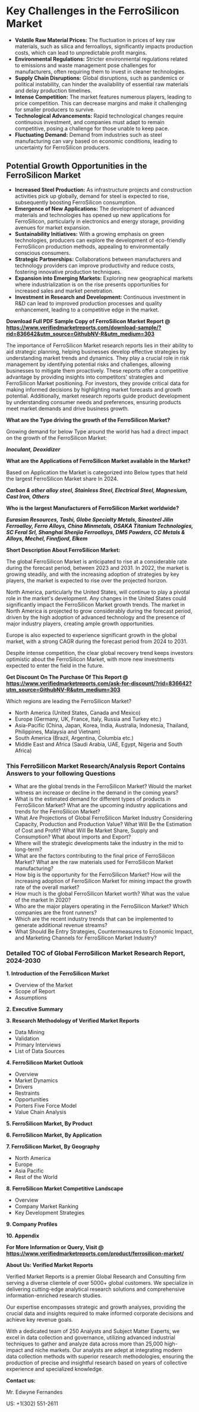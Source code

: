 <p class=""><h1>Key Challenges in the FerroSilicon Market</h1><ul>    <li><strong>Volatile Raw Material Prices:</strong> The fluctuation in prices of key raw materials, such as silica and ferroalloys, significantly impacts production costs, which can lead to unpredictable profit margins.</li>    <li><strong>Environmental Regulations:</strong> Stricter environmental regulations related to emissions and waste management pose challenges for manufacturers, often requiring them to invest in cleaner technologies.</li>    <li><strong>Supply Chain Disruptions:</strong> Global disruptions, such as pandemics or political instability, can hinder the availability of essential raw materials and delay production timelines.</li>    <li><strong>Intense Competition:</strong> The market features numerous players, leading to price competition. This can decrease margins and make it challenging for smaller producers to survive.</li>    <li><strong>Technological Advancements:</strong> Rapid technological changes require continuous investment, and companies must adapt to remain competitive, posing a challenge for those unable to keep pace.</li>    <li><strong>Fluctuating Demand:</strong> Demand from industries such as steel manufacturing can vary based on economic conditions, leading to uncertainty for FerroSilicon producers.</li></ul><h2>Potential Growth Opportunities in the FerroSilicon Market</h1><ul>    <li><strong>Increased Steel Production:</strong> As infrastructure projects and construction activities pick up globally, demand for steel is expected to rise, subsequently boosting FerroSilicon consumption.</li>    <li><strong>Emergence of New Applications:</strong> The development of advanced materials and technologies has opened up new applications for FerroSilicon, particularly in electronics and energy storage, providing avenues for market expansion.</li>    <li><strong>Sustainability Initiatives:</strong> With a growing emphasis on green technologies, producers can explore the development of eco-friendly FerroSilicon production methods, appealing to environmentally conscious consumers.</li>    <li><strong>Strategic Partnerships:</strong> Collaborations between manufacturers and technology providers can improve productivity and reduce costs, fostering innovative production techniques.</li>    <li><strong>Expansion into Emerging Markets:</strong> Exploring new geographical markets where industrialization is on the rise presents opportunities for increased sales and market penetration.</li>    <li><strong>Investment in Research and Development:</strong> Continuous investment in R&D can lead to improved production processes and quality enhancement, leading to a competitive edge in the market.</li></ul></p><p class=""><strong>Download Full PDF Sample Copy of FerroSilicon Market Report @ <a href="https://www.verifiedmarketreports.com/download-sample/?rid=836642&utm_source=GithubNV-R&utm_medium=303" target="_blank">https://www.verifiedmarketreports.com/download-sample/?rid=836642&utm_source=GithubNV-R&utm_medium=303</a></strong></p><p>The importance of&nbsp;FerroSilicon Market research reports lies in their ability to aid strategic planning, helping businesses develop effective strategies by understanding market trends and dynamics. They play a crucial role in risk management by identifying potential risks and challenges, allowing businesses to mitigate them proactively. These reports offer a competitive advantage by providing insights into competitors' strategies and FerroSilicon Market positioning. For investors, they provide critical data for making informed decisions by highlighting market forecasts and growth potential. Additionally, market research reports guide product development by understanding consumer needs and preferences, ensuring products meet market demands and drive business growth.</p><p><strong>What are the&nbsp;Type driving the growth of the FerroSilicon Market?</strong></p><p id="" class="">Growing demand for below Type around the world has had a direct impact on the growth of the FerroSilicon Market:</p><p class=""><em><strong>Inoculant, Deoxidizer</strong></em></p><p class=""><strong>What are the&nbsp;Applications&nbsp;of FerroSilicon Market available in the Market?</strong></p><p id="" class="">Based on Application the Market is categorized into Below types that held the largest FerroSilicon Market share In 2024.</p><p class=""><em><strong>Carbon & other alloy steel, Stainless Steel, Electrical Steel, Magnesium, Cast Iron, Others</strong></em></p><p class=""><strong>Who is the largest Manufacturers of FerroSilicon Market worldwide?</strong></p><p><em><strong>Eurasian Resources, Tashi, Globe Specialty Metals, Sinosteel Jilin Ferroalloy, Ferro Alloys, China Minmetals, OSAKA Titanium Technologies, SC Feral Srl, Shanghai Shenjia Ferroalloys, DMS Powders, CC Metals & Alloys, Mechel, Finnfjord, Elkem</strong></em></p><p id="" class=""><strong>Short Description About FerroSilicon Market:</strong></p><p>The global FerroSilicon Market is anticipated to rise at a considerable rate during the forecast period, between 2023 and 2031. In 2022, the market is growing steadily, and with the increasing adoption of strategies by key players, the market is expected to rise over the projected horizon.</p><p>North America, particularly the United States, will continue to play a pivotal role in the market's development. Any changes in the United States could significantly impact the FerroSilicon Market growth trends. The market in North America is projected to grow considerably during the forecast period, driven by the high adoption of advanced technology and the presence of major industry players, creating ample growth opportunities.</p><p>Europe is also expected to experience significant growth in the global market, with a strong CAGR during the forecast period from 2024 to 2031.</p><p>Despite intense competition, the clear global recovery trend keeps investors optimistic about the FerroSilicon Market, with more new investments expected to enter the field in the future.</p><p id="" class=""><strong>Get Discount On The Purchase Of This Report @ <a href="https://www.verifiedmarketreports.com/ask-for-discount/?rid=836642?utm_source=GithubNV-R&utm_medium=303" target="_blank">https://www.verifiedmarketreports.com/ask-for-discount/?rid=836642?utm_source=GithubNV-R&utm_medium=303</a></strong></p><p class="">Which regions are leading the FerroSilicon Market?</p><ul><li>North America (United States, Canada and Mexico)</li><li>Europe (Germany, UK, France, Italy, Russia and Turkey etc.)</li><li>Asia-Pacific (China, Japan, Korea, India, Australia, Indonesia, Thailand, Philippines, Malaysia and Vietnam)</li><li>South America (Brazil, Argentina, Columbia etc.)</li><li>Middle East and Africa (Saudi Arabia, UAE, Egypt, Nigeria and South Africa)</li></ul><h3 id="" class="">This FerroSilicon Market Research/Analysis Report Contains Answers to your following Questions</h3><ul><li>What are the global trends in the FerroSilicon Market? Would the market witness an increase or decline in the demand in the coming years?</li><li>What is the estimated demand for different types of products in FerroSilicon Market? What are the upcoming industry applications and trends for the FerroSilicon Market?</li><li>What Are Projections of Global FerroSilicon Market Industry Considering Capacity, Production and Production Value? What Will Be the Estimation of Cost and Profit? What Will Be Market Share, Supply and Consumption? What about imports and Export?</li><li>Where will the strategic developments take the industry in the mid to long-term?</li><li>What are the factors contributing to the final price of FerroSilicon Market? What are the raw materials used for FerroSilicon Market manufacturing?</li><li>How big is the opportunity for the FerroSilicon Market? How will the increasing adoption of FerroSilicon Market for mining impact the growth rate of the overall market?</li><li>How much is the global FerroSilicon Market worth? What was the value of the market In 2020?</li><li>Who are the major players operating in the FerroSilicon Market? Which companies are the front runners?</li><li>Which are the recent industry trends that can be implemented to generate additional revenue streams?</li><li>What Should Be Entry Strategies, Countermeasures to Economic Impact, and Marketing Channels for FerroSilicon Market Industry?</li></ul><h3 id="" class="">Detailed TOC of Global FerroSilicon Market Research Report, 2024-2030</h3><p id="" class=""><strong>1. Introduction of the FerroSilicon Market</strong></p><ul><li>Overview of the Market</li><li>Scope of Report</li><li>Assumptions</li></ul><p id="" class=""><strong>2. Executive Summary</strong></p><p id="" class=""><strong>3. Research Methodology of Verified Market Reports</strong></p><ul><li>Data Mining</li><li>Validation</li><li>Primary Interviews</li><li>List of Data Sources</li></ul><p id="" class=""><strong>4. FerroSilicon Market Outlook</strong></p><ul><li>Overview</li><li>Market Dynamics</li><li>Drivers</li><li>Restraints</li><li>Opportunities</li><li>Porters Five Force Model</li><li>Value Chain Analysis</li></ul><p id="" class=""><strong>5. FerroSilicon Market, By Product</strong></p><p id="" class=""><strong>6. FerroSilicon Market, By Application</strong></p><p id="" class=""><strong>7. FerroSilicon Market, By Geography</strong></p><ul><li>North America</li><li>Europe</li><li>Asia Pacific</li><li>Rest of the World</li></ul><p id="" class=""><strong>8. FerroSilicon Market Competitive Landscape</strong></p><ul><li>Overview</li><li>Company Market Ranking</li><li>Key Development Strategies</li></ul><p id="" class=""><strong>9. Company Profiles</strong></p><p id="" class=""><strong>10. Appendix</strong></p><p id="" class=""><strong>For More Information or Query, Visit @ <a href="https://www.verifiedmarketreports.com/product/ferrosilicon-market/" target="_blank">https://www.verifiedmarketreports.com/product/ferrosilicon-market/</a></strong></p><p id="" class=""><strong>About Us: Verified Market Reports</strong></p><p id="" class="">Verified Market Reports is a premier Global Research and Consulting firm serving a diverse clientele of over 5000+ global customers. We specialize in delivering cutting-edge analytical research solutions and comprehensive information-enriched research studies.</p><p id="" class="">Our expertise encompasses strategic and growth analyses, providing the crucial data and insights required to make informed corporate decisions and achieve key revenue goals.</p><p id="" class="">With a dedicated team of 250 Analysts and Subject Matter Experts, we excel in data collection and governance, utilizing advanced industrial techniques to gather and analyze data across more than 25,000 high-impact and niche markets. Our analysts are adept at integrating modern data collection methods with superior research methodologies, ensuring the production of precise and insightful research based on years of collective experience and specialized knowledge.</p><p id="" class=""><strong>Contact us:</strong></p><p id="" class="">Mr. Edwyne Fernandes</p><p id="" class="">US: +1(302) 551-2611</p>